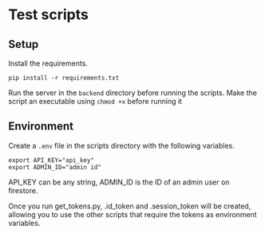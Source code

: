 # Test scripts

## Setup

Install the requirements. 
```
pip install -r requirements.txt
```

Run the server in the ```backend``` directory before running the scripts.
Make the script an executable using ```chmod +x``` before running it

## Environment

Create a ```.env``` file in the scripts directory with the following variables.

```
export API_KEY="api_key"
export ADMIN_ID="admin id"
```
API_KEY can be any string, ADMIN_ID is the ID of an admin user on firestore.

Once you run get_tokens.py, .id_token and .session_token will be created, allowing you to use the other scripts that require the tokens as environment variables.